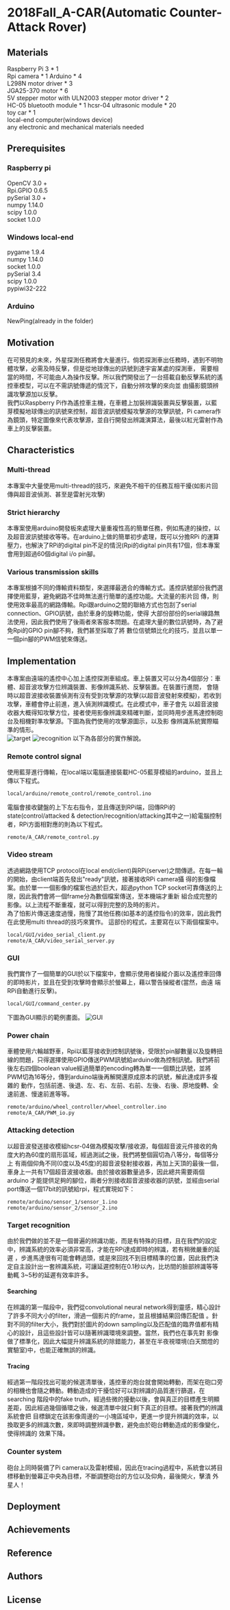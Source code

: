 # 2018Fall_A-CAR(Automatic Counter-Attack Rover)

## Materials
Raspberry Pi 3 * 1  
Rpi camera * 1
Arduino * 4  
L298N motor driver * 3  
JGA25-370 motor * 6  
5V stepper motor with ULN2003 stepper motor driver * 2  
HC-05 bluetooth module * 1
hcsr-04 ultrasonic module * 20  
toy car * 1  
local-end computer(windows device)  
any electronic and mechanical materials needed  
## Prerequisites
### Raspberry pi
OpenCV 3.0 +  
Rpi.GPIO 0.6.5  
pySerial 3.0 +  
numpy 1.14.0  
scipy 1.0.0  
socket 1.0.0  
### Windows local-end
pygame 1.9.4  
numpy 1.14.0  
socket 1.0.0  
pySerial 3.4  
scipy 1.0.0  
pypiwi32-222  
### Arduino
NewPing(already in the folder)  
## Motivation
在可預見的未來，外星探測任務將會大量進行。倘若探測車出任務時，遇到不明物體攻擊，必需及時反擊，但是從地球傳出的訊號到達宇宙某處的探測車，
需要相當的時間，不可能由人為操作反擊。所以我們開發出了一台搭載自動反擊系統的遙控車模型，可以在不需訊號傳遞的情況下，自動分辨攻擊的來向並
由攝影鏡頭辨識攻擊源加以反擊。  
我們以Raspberry Pi作為遙控車主機，在車體上加裝辨識裝置與反擊裝置，以藍芽模擬地球傳出的訊號來控制，超音波訊號模擬攻擊源的攻擊訊號，Pi
camera作為鏡頭，特定圖像來代表攻擊源，並自行開發出辨識演算法，最後以紅光雷射作為車上的反擊裝置。
## Characteristics
### Multi-thread
本專案中大量使用multi-thread的技巧，來避免不相干的任務互相干擾(如影片回傳與超音波偵測、甚至是雷射光攻擊)
### Strict hierarchy
本專案使用arduino開發板來處理大量重複性高的簡單任務，例如馬達的操控，以及超音波訊號接收等等。在arduino上做的簡單初步處理，既可以分擔RPi
的運算壓力，也解決了RPi的digital pin不足的情況(Rpi的digital pin共有17個，但本專案會用到超過60個digital i/o pin腳。
### Various transmission skills
本專案根據不同的傳輸資料類型，來選擇最適合的傳輸方式。遙控訊號部份我們選擇使用藍芽，避免網路不佳時無法進行簡單的遙控功能。大流量的影片回
傳，則使用效率最高的網路傳輸。Rpi跟arduino之間的聯絡方式也包刮了serial connection、GPIO訊號，由於車身的旋轉功能，使得
大部份部份的serial線路無法使用，因此我們使用了後兩者來客服本問題。在處理大量的數位訊號時，為了避免Rpi的GPIO pin腳不夠，我們甚至採取了將
數位信號類比化的技巧，並且以單一一個pin腳的PWM信號來傳送。
## Implementation
本專案由遠端的遙控中心加上遙控探測車組成。車上裝置又可以分為4個部分：車體、超音波攻擊方位辨識裝置、影像辨識系統、反擊裝置。在裝置行進間，
會隨時以超音波接收裝置偵測有沒有受到攻擊源的攻擊(以超音波發射來模擬)，若收到攻擊，車體會停止前進，進入偵測辨識模式。在此模式中，車子會先
以超音波接收器大概得知攻擊方位，接者使用影像辨識來精確判斷，並同時用步進馬達控制砲台及相機對準攻擊源。下圖為我們使用的攻擊源圖示，以及影
像辨識系統實際瞄準的情形。  
![target](https://user-images.githubusercontent.com/31982568/51428977-b74ad780-1c44-11e9-9fdc-b68f52c6fbbf.png)
![recognition](https://user-images.githubusercontent.com/31982568/51429061-ce3df980-1c45-11e9-8fca-7f4a464fda67.jpg)
以下為各部分的實作解說。
### Remote control signal
使用藍芽進行傳輸，在local端以電腦連接裝載HC-05藍芽模組的arduino，並且上傳以下程式。
```
local/arduino/remote_control/remote_control.ino
```
電腦會接收鍵盤的上下左右指令，並且傳送到RPi端，回傳RPi的state(control/attacked & detection/recognition/attacking其中之一)給電腦控制
者，RPi方面相對應的則為以下程式。
```
remote/A_CAR/remote_control.py
```
### Video stream
透過網路使用TCP protocol在local end(client)與RPi(server)之間傳遞。在每一輪的開始，由client端首先發出"ready"訊號，接著接收RPi camera攝
得的影像檔案。由於單一一個影像的檔案也過於巨大，超過python TCP socket可靠傳送的上限，因此我們會將一個frame分為數個檔案傳送，至本機端才重新
組合成完整的影像。以上流程不斷重複，就可以得到完整的及時的影片。  
為了怕影片傳送速度過慢，拖慢了其他任務(如基本的遙控指令)的效率，因此我們在此使用multi thread的技巧來實作。
這部份的程式，主要寫在以下兩個檔案中。
```
local/GUI/video_serial_client.py
remote/A_CAR/video_serial_server.py
```
### GUI
我們實作了一個簡單的GUI於以下檔案中，會顯示使用者操縱介面以及遙控車回傳的即時影片，並且在受到攻擊時會顯示於螢幕上，藉以警告操縱者(當然，由遠
端RPi自動進行反擊)。
```
local/GUI/command_center.py
```
下圖為GUI顯示的範例畫面。
![GUI](https://user-images.githubusercontent.com/31982568/51429810-9dfa5900-1c4d-11e9-836f-2d82ab4ce39c.png)
### Power chain
車體使用六輪越野車，Rpi以藍芽接收到控制訊號後，受限於pin腳數量以及旋轉扭線的問題，只得選擇使用GPIO傳送PWM訊號給arduino做為控制訊號。我們將前
後左右四個boolean value經過簡單的encoding轉為單一一個類比訊號，並將PWM切為16等分，傳到arduino端後再解開還原成原本的訊號，解此達成許多複雜的
動作，包括前進、後退、左、右、左前、右前、左後、右後、原地旋轉、全速前進、慢速前進等等。
```
remote/arduino/wheel_controller/wheel_controller.ino
remote/A_CAR/PWM_io.py
```
### Attacking detection
以超音波發送接收模組hcsr-04做為模擬攻擊/接收源，每個超音波元件接收的角度大約為60度的扇形區域，經過測試之後，我們將整個圓切為八等分，每個等分上
有兩個仰角不同(0度以及45度)的超音波發射接收器，再加上天頂的最後一個，車身上一共有17個超音波接收器。由於接收器數量過多，因此總共需要兩個arduino
才能提供足夠的腳位，兩者分別接收超音波接收器的訊號，並經由serial port傳送一個17bit的訊號給rpi，程式實現如下：
```
remote/arduino/sensor_1/sensor_1.ino
remote/arduino/sensor_2/sensor_2.ino
```
### Target recognition
由於我們做的並不是一個普遍的辨識功能，而是有特殊的目標，且在我們的設定中，辨識系統的效率必須非常高，才能在RPi達成即時的辨識，若有稍微嚴重的延遲
，步進馬達很有可能會轉過頭，或是來回找不到目標精準的位置，因此我們決定自主設計出一套辨識系統，可讓延遲控制在0.1秒以內，比坊間的臉部辨識等等動輒
3~5秒的延遲有效率許多。
#### Searching
在辨識的第一階段中，我們從convolutional neural network得到靈感，精心設計了許多不同大小的filter，滑過一個影片的frame，並且根據結果回傳匹配值
。針對不同的filter大小，我們對於圖片的down sampling以及匹配值的臨界值都有精心的設計，且這些設計皆可以隨著辨識環境來調整。當然，我們也在事先對
影像做了標準化，因此大幅提升辨識系統的除錯能力，甚至在半夜視環境(白天關燈的實驗室)中，也能正確無誤的辨識。
#### Tracing
經過第一階段找出可能的候選清單後，遙控車的炮台就會開始轉動，而架在砲口旁的相機也會隨之轉動。轉動造成的干擾恰好可以對辨識的品質進行篩選，在searching
階段中的fake truth，經過些微的擾動以後，會與真正的目標產生明顯差距，因此經過幾個循環之後，候選清單中就只剩下真正的目標。接著我們的辨識系統會把
目標鎖定在該影像周邊的一小塊區域中，更進一步提升辨識的效率，以換取更多的辨識次數，來即時調整辨識參數，避免由於砲台轉動造成的影像變化，使得辨識的
效果下降。
### Counter system
砲台上同時裝備了Pi camera以及雷射模組，因此在tracing過程中，系統會以將目標移動到螢幕正中央為目標，不斷調整砲台的方位以及仰角，最後開火，擊潰
外星人！
## Deployment

## Achievements
## Reference
## Authors
## License
